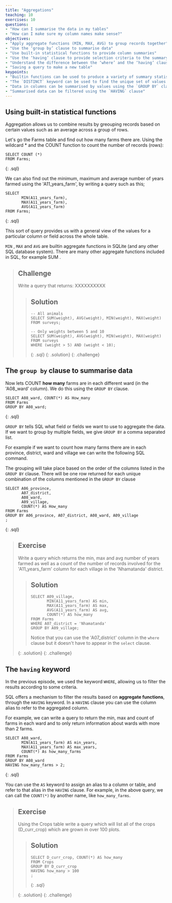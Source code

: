```yaml
---
title: "Aggregations"
teaching: 10
exercises: 10
questions:
- "How can I summarise the data in my tables"
- "How can I make sure my column names make sense?"
objectives:
- "Apply aggregate functions (MIN, MAX, AVG) to group records together"
- "Use the ‘group by’ clause to summarise data"
- "Use built-in statistical functions to provide column summaries"
- "Use the ‘having’ clause to provide selection criteria to the summary values"
- "Understand the difference between the ‘where’ and the ‘having’ clauses"
- "Saving a query to make a new table"
keypoints:
- "Builtin functions can be used to produce a variety of summary statistics"
- "The `DISTINCT` keyword can be used to find the unique set of values in a column or columns"
- "Data in columns can be summarised by values using the `GROUP BY` clause"
- "Summarised data can be filtered using the `HAVING` clause"
---
```


## Using built-in statistical functions

Aggregation allows us to combine results by greouping records based on certain values such as an average across a group of rows.

Let's go the Farms table and find out how many farms there are.   Using the wildcard * and the COUNT function to count the number of records (rows):
~~~ 
SELECT COUNT (*)
FROM Farms; 
~~~ 
{: .sql}

We can also find out the minimum, maximum and average number of years farmed using the 'A11_years_farm', by writing a query such as this;

~~~ 
SELECT 
       MIN(A11_years_farm),
       MAX(A11_years_farm),
       AVG(A11_years_farm)
FROM Farms; 
~~~ 
{: .sql}

This sort of query provides us with a general view of the values for a particular column or field across the whole table.
  
`MIN` , `MAX` and `AVG` are builtin aggregate functions in SQLite (and any other SQL database system). There are many other aggregate functions included in SQL, for example SUM .

> ## Challenge
>
> Write a query that returns: XXXXXXXXXX
>
> > ## Solution
> > ~~~
> > -- All animals
> > SELECT SUM(weight), AVG(weight), MIN(weight), MAX(weight)
> > FROM surveys;
> >
> > -- Only weights between 5 and 10
> > SELECT SUM(weight), AVG(weight), MIN(weight), MAX(weight)
> > FROM surveys
> > WHERE (weight > 5) AND (weight < 10);
> > ~~~
> > {: .sql}
> {: .solution}
{: .challenge}



## The `group by` clause to summarise data

Now lets COUNT **how many** farms are in each different ward (in the 'A08_ward' column). 
We do this using the `GROUP BY` clause.

~~~ 
SELECT A08_ward, COUNT(*) AS How_many
FROM Farms
GROUP BY A08_ward;
~~~ 
{: .sql}

`GROUP BY` tells SQL what field or fields we want to use to aggregate the data.
If we want to group by multiple fields, we give `GROUP BY` a comma separated list. 

For example if we want to count how many farms there are in each province, district, ward and village we can write the following SQL command. 

The grouping will take place based on the order of the columns listed in the `GROUP BY` clause. There will be one row returned for each unique combination of the columns mentioned in the `GROUP BY` clause
~~~ 
SELECT A06_province, 
       A07_district,
       A08_ward,
       A09_village,
       COUNT(*) AS How_many
FROM Farms
GROUP BY A06_province, A07_district, A08_ward, A09_village
;
~~~ 
{: .sql}

> ## Exercise
> Write a query which returns the min, max and avg number of years farmed as well as a count of the number of records involved
> for the 'A11_years_farm' column for each village in the 'Nhamatanda' district.   
>
>
> > ## Solution
> >
> > ~~~
> >SELECT A09_village,
> >        MIN(A11_years_farm) AS min,
> >        MAX(A11_years_farm) AS max,
> >        AVG(A11_years_farm) AS avg,
> >        COUNT(*) AS how_many
> > FROM Farms
> > WHERE A07_district = 'Nhamatanda'
> > GROUP BY A09_village;
> > ~~~
> > 
> > Notice that you can use the 'A07_district' column in the `where` clause but it doesn't have to appear in the `select` clause.
> > 
> {: .solution}
{: .challenge}


## The `having` keyword 

In the previous episode, we used the keyword `WHERE`, allowing us to filter the results according to some criteria. 

SQL offers a mechanism to filter the results based on **aggregate functions**, through the `HAVING` keyword.
In a `HAVING` clause you can use the column alias to refer to the aggregated column.

For example, we can write a query to return the min, max and count of farms in each ward and to only return information about wards with more than 2 farms. 

~~~ 
SELECT A08_ward,
       MIN(A11_years_farm) AS min_years,
       MAX(A11_years_farm) AS max_years,
       COUNT(*) As how_many_farms
FROM Farms
GROUP BY A08_ward
HAVING how_many_farms > 2;
~~~ 
{: .sql}

You can use the `AS` keyword to assign an alias to a column or table, and refer to that alias in the `HAVING` clause.
For example, in the above query, we can call the `COUNT(*)` by another name, like `how_many_farms`. 


> ## Exercise
>
> Using the Crops table write a query which will list all of the crops (D_curr_crop) which are grown in over 100 plots.
> 
> > ## Solution
> > 
> > ~~~
> > SELECT D_curr_crop, COUNT(*) AS how_many
> > FROM Crops
> > GROUP BY D_curr_crop
> > HAVING how_many > 100
> > ;
> > ~~~
> > {: .sql}
> >
> {: .solution}
{: .challenge}